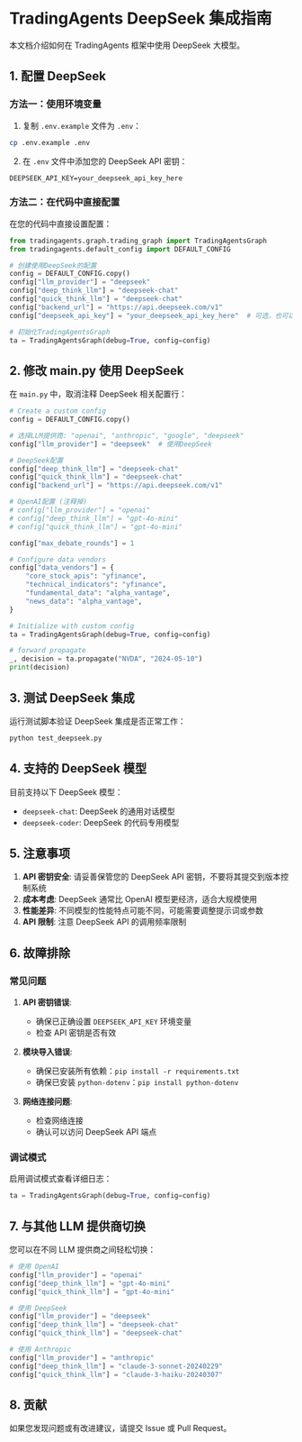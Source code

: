 # TradingAgents DeepSeek 集成指南

本文档介绍如何在 TradingAgents 框架中使用 DeepSeek 大模型。

## 1. 配置 DeepSeek

### 方法一：使用环境变量

1. 复制 `.env.example` 文件为 `.env`：
```bash
cp .env.example .env
```

2. 在 `.env` 文件中添加您的 DeepSeek API 密钥：
```
DEEPSEEK_API_KEY=your_deepseek_api_key_here
```

### 方法二：在代码中直接配置

在您的代码中直接设置配置：

```python
from tradingagents.graph.trading_graph import TradingAgentsGraph
from tradingagents.default_config import DEFAULT_CONFIG

# 创建使用DeepSeek的配置
config = DEFAULT_CONFIG.copy()
config["llm_provider"] = "deepseek"
config["deep_think_llm"] = "deepseek-chat"
config["quick_think_llm"] = "deepseek-chat"
config["backend_url"] = "https://api.deepseek.com/v1"
config["deepseek_api_key"] = "your_deepseek_api_key_here"  # 可选，也可以使用环境变量

# 初始化TradingAgentsGraph
ta = TradingAgentsGraph(debug=True, config=config)
```

## 2. 修改 main.py 使用 DeepSeek

在 `main.py` 中，取消注释 DeepSeek 相关配置行：

```python
# Create a custom config
config = DEFAULT_CONFIG.copy()

# 选择LLM提供商: "openai", "anthropic", "google", "deepseek"
config["llm_provider"] = "deepseek"  # 使用DeepSeek

# DeepSeek配置
config["deep_think_llm"] = "deepseek-chat"
config["quick_think_llm"] = "deepseek-chat"
config["backend_url"] = "https://api.deepseek.com/v1"

# OpenAI配置 (注释掉)
# config["llm_provider"] = "openai"
# config["deep_think_llm"] = "gpt-4o-mini"
# config["quick_think_llm"] = "gpt-4o-mini"

config["max_debate_rounds"] = 1

# Configure data vendors
config["data_vendors"] = {
    "core_stock_apis": "yfinance",
    "technical_indicators": "yfinance",
    "fundamental_data": "alpha_vantage",
    "news_data": "alpha_vantage",
}

# Initialize with custom config
ta = TradingAgentsGraph(debug=True, config=config)

# forward propagate
_, decision = ta.propagate("NVDA", "2024-05-10")
print(decision)
```

## 3. 测试 DeepSeek 集成

运行测试脚本验证 DeepSeek 集成是否正常工作：

```bash
python test_deepseek.py
```

## 4. 支持的 DeepSeek 模型

目前支持以下 DeepSeek 模型：

- `deepseek-chat`: DeepSeek 的通用对话模型
- `deepseek-coder`: DeepSeek 的代码专用模型

## 5. 注意事项

1. **API 密钥安全**: 请妥善保管您的 DeepSeek API 密钥，不要将其提交到版本控制系统
2. **成本考虑**: DeepSeek 通常比 OpenAI 模型更经济，适合大规模使用
3. **性能差异**: 不同模型的性能特点可能不同，可能需要调整提示词或参数
4. **API 限制**: 注意 DeepSeek API 的调用频率限制

## 6. 故障排除

### 常见问题

1. **API 密钥错误**:
   - 确保已正确设置 `DEEPSEEK_API_KEY` 环境变量
   - 检查 API 密钥是否有效

2. **模块导入错误**:
   - 确保已安装所有依赖：`pip install -r requirements.txt`
   - 确保已安装 `python-dotenv`：`pip install python-dotenv`

3. **网络连接问题**:
   - 检查网络连接
   - 确认可以访问 DeepSeek API 端点

### 调试模式

启用调试模式查看详细日志：

```python
ta = TradingAgentsGraph(debug=True, config=config)
```

## 7. 与其他 LLM 提供商切换

您可以在不同 LLM 提供商之间轻松切换：

```python
# 使用 OpenAI
config["llm_provider"] = "openai"
config["deep_think_llm"] = "gpt-4o-mini"
config["quick_think_llm"] = "gpt-4o-mini"

# 使用 DeepSeek
config["llm_provider"] = "deepseek"
config["deep_think_llm"] = "deepseek-chat"
config["quick_think_llm"] = "deepseek-chat"

# 使用 Anthropic
config["llm_provider"] = "anthropic"
config["deep_think_llm"] = "claude-3-sonnet-20240229"
config["quick_think_llm"] = "claude-3-haiku-20240307"
```

## 8. 贡献

如果您发现问题或有改进建议，请提交 Issue 或 Pull Request。